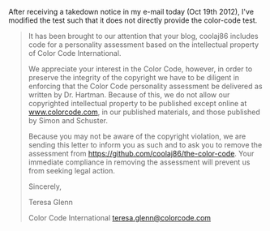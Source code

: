 After receiving a takedown notice in my e-mail today (Oct 19th 2012), I've modified the test such that it does not directly provide the color-code test.

> It has been brought to our attention that your blog, coolaj86 includes code for a personality assessment based on the intellectual property of Color Code International.
> 
> 
> We appreciate your interest in the Color Code, however, in order to preserve the integrity of the copyright we have to be diligent in enforcing that the Color Code personality assessment be delivered as written by Dr. Hartman. Because of this, we do not allow our copyrighted intellectual property to be published except online at www.colorcode.com, in our published materials, and those published by Simon and Schuster.
>  
> 
> Because you may not be aware of the copyright violation, we are sending this letter to inform you as such and to ask you to remove the assessment from https://github.com/coolaj86/the-color-code. Your immediate compliance in removing the assessment will prevent us from seeking legal action. 
> 
> 
> Sincerely,
> 
> Teresa Glenn
> 
> Color Code International
> teresa.glenn@colorcode.com
